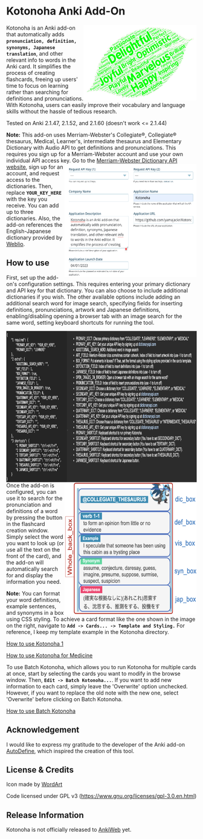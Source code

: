 Kotonoha Anki Add-On
==========
<img align="right" src="Kotonoha/images/leaf_green.png" width="300" height="200">

Kotonoha is an Anki add-on that automatically adds **`pronunciation, definition, synonyms, Japanese translation`**, and other relevant info to words in the Anki card. It simplifies the process of creating flashcards, freeing up users' time to focus on learning rather than searching for definitions and pronunciations. With Kotonoha, users can easily improve their vocabulary and language skills without the hassle of tedious research.

Tested on Anki 2.1.47, 2.1.52, and 2.1.60 (doesn't work <= 2.1.44) 

**Note:** This add-on uses Merriam-Webster's Collegiate®, Collegiate® thesaurus, Medical, Learner's, intermediate thesaurus and Elementary Dictionary with Audio API to get definitions and pronunciations. This requires you sign up for a Merriam-Webster account and use your own individual API access key. 
<img align="right" src="Kotonoha/images/Get_API_key.png" width="350" height="300"> Go to the [Merriam-Webster Dictionary API website](http://www.dictionaryapi.com/register/index), sign up for an account, and request access to the dictionaries. Then, replace **`YOUR_KEY_HERE`** with the key you receive. You can add up to three dictionaries. Also, the add-on references the English-Japanese dictionary provided by [Weblio](https://ejje.weblio.jp/).


## How to use
First, set up the add-on's configuration settings. This requires entering your primary dictionary and API key for that dictionary. You can also choose to include additional dictionaries if you wish.
The other available options include adding an additional search word for image search, specifying fields for inserting definitions, pronunciations, artwork and Japanese definitions, enabling/disabling opening a browser tab with an image search for the same word, setting keyboard shortcuts for running the tool.

<img align="left" src="Kotonoha/images/Config.png" width="1000" height="400">

<img align="right" src="Kotonoha/images/Kotonoha_sample2.png" width="350" height="350">

Once the add-on is configured, you can use it to search for the pronunciation and definitions of a word by pressing the button in the flashcard creation window. Simply select the word you want to look up (or use all the text on the front of the card), and the add-on will automatically search for and display the information you need.

**Note:**
You can format your word definitions, example sentences, and synonyms in a box using CSS styling. To achieve a card format like the one shown in the image on the right, navigate to **`Add -> Cards... -> Template and Styling.`** For reference, I keep my template example in the Kotonoha directory.


[How to use Kotonoha 1](https://youtu.be/SCxYdC3GtGs "How to use Kotonoha")

[How to use Kotonoha for Medicine](https://www.youtube.com/watch?v=YEG3kYFnLKk "How to use Kotonoha")

To use Batch Kotonoha, which allows you to run Kotonoha for multiple cards at once, start by selecting the cards you want to modify in the browse window. Then, **`Edit -> Batch Kotonoha...`**. If you want to add new information to each card, simply leave the 'Overwrite' option unchecked. However, if you want to replace the old note with the new one, select 'Overwrite' before clicking on Batch Kotonoha.

[How to use Batch Kotonoha](https://youtu.be/mV1GjX9Img8 "How to use Kotonoha")




## Acknowledgement
I would like to express my gratitude to the developer of the Anki add-on [AutoDefine](https://github.com/z1lc/AutoDefine), which inspired the creation of this tool.

## License & Credits
Icon made by [WordArt](https://wordart.com/)

Code licensed under GPL v3 (https://www.gnu.org/licenses/gpl-3.0.en.html)

## Release Information

Kotonoha is not officially released to [AnkiWeb](https://ankiweb.net) yet.
